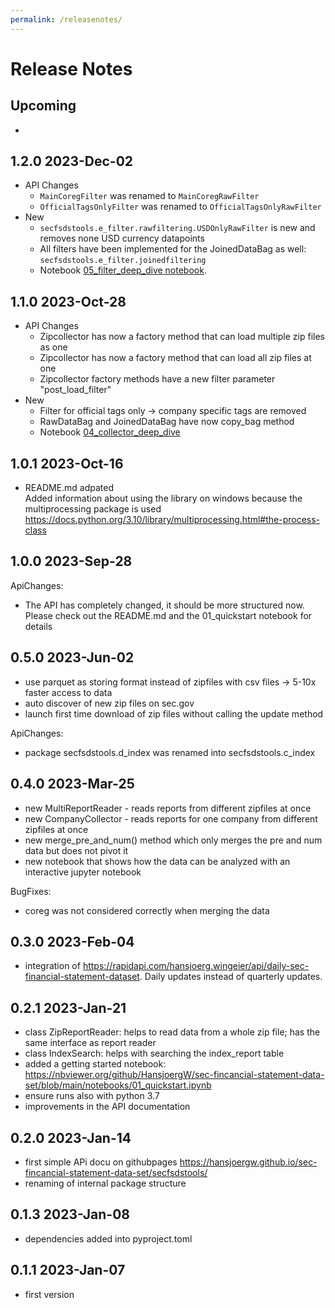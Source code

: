 ```yaml
---
permalink: /releasenotes/
---
```



# Release Notes

## Upcoming
* 

## 1.2.0 2023-Dec-02
* API Changes
  - `MainCoregFilter` was renamed to `MainCoregRawFilter`
  - `OfficialTagsOnlyFilter` was renamed to `OfficialTagsOnlyRawFilter`
* New
  - `secfsdstools.e_filter.rawfiltering.USDOnlyRawFilter` is new and removes none USD currency datapoints
  - All filters have been implemented for the JoinedDataBag as well: `secfsdstools.e_filter.joinedfiltering`
  - Notebook [05_filter_deep_dive notebook](https://nbviewer.org/github/HansjoergW/sec-fincancial-statement-data-set/blob/main/notebooks/05_filter_deep_dive.ipynb).

## 1.1.0 2023-Oct-28
* API Changes
  - Zipcollector has now a factory method that can load multiple zip files as one
  - Zipcollector has now a factory method that can load all zip files at one
  - Zipcollector factory methods have a new filter parameter "post_load_filter"
* New
  - Filter for official tags only -> company specific tags are removed
  - RawDataBag and JoinedDataBag have now copy_bag method
  - Notebook [04_collector_deep_dive](https://nbviewer.org/github/HansjoergW/sec-fincancial-statement-data-set/blob/main/notebooks/04_collector_deep_dive.ipynb)

## 1.0.1 2023-Oct-16
* README.md adpated <br>
  Added information about using the library on windows because the multiprocessing package is used<br>
  https://docs.python.org/3.10/library/multiprocessing.html#the-process-class

## 1.0.0 2023-Sep-28
ApiChanges:
* The API has completely changed, it should be more structured now. <br> 
  Please check out the README.md and the 01_quickstart notebook for details

## 0.5.0 2023-Jun-02
* use parquet as storing format instead of zipfiles with csv files -> 5-10x faster access to data
* auto discover of new zip files on sec.gov
* launch first time download of zip files without calling the update method

ApiChanges:
* package secfsdstools.d_index was renamed into secfsdstools.c_index


## 0.4.0 2023-Mar-25
* new MultiReportReader - reads reports from different zipfiles at once
* new CompanyCollector - reads reports for one company from different zipfiles at once
* new merge_pre_and_num() method which only merges the pre and num data but does not pivot it
* new notebook that shows how the data can be analyzed with an interactive jupyter notebook 

BugFixes:
* coreg was not considered correctly when merging the data

## 0.3.0 2023-Feb-04
* integration of https://rapidapi.com/hansjoerg.wingeier/api/daily-sec-financial-statement-dataset. Daily updates instead of quarterly updates.

## 0.2.1 2023-Jan-21
* class ZipReportReader: helps to read data from a whole zip file; has the same interface as report reader
* class IndexSearch: helps with searching the index_report table
* added a getting started notebook: https://nbviewer.org/github/HansjoergW/sec-fincancial-statement-data-set/blob/main/notebooks/01_quickstart.ipynb
* ensure runs also with python 3.7
* improvements in the API documentation

## 0.2.0 2023-Jan-14
* first simple APi docu on githubpages https://hansjoergw.github.io/sec-fincancial-statement-data-set/secfsdstools/
* renaming of internal package structure

## 0.1.3 2023-Jan-08
* dependencies added into pyproject.toml

## 0.1.1 2023-Jan-07
* first version